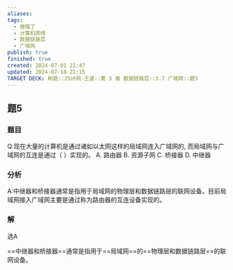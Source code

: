 ```yaml
---
aliases: 
tags:
  - 做错了
  - 计算机网络
  - 数据链路层
  - 广域网
publish: true
finished: true
created: 2024-07-01 21:47
updated: 2024-07-18 21:15
TARGET DECK: 刷题::25计网-王道::第 3 章 数据链路层::3.7 广域网::题5
---
```


## 题5
### 题目
Q:现在大量的计算机是通过诸如以太网这样的局域网连入广域网的, 而局域网与广域网的互连是通过（ ）实现的。
A. 路由器 B. 资源子网 C. 桥接器 D. 中继器
### 分析
A:中继器和桥接器通常是指用于局域网的物理层和数据链路层的联网设备。目前局域网接入广域网主要是通过称为路由器的互连设备实现的。
### 解
选A




==中继器和桥接器==通常是指用于==局域网==的==物理层和数据链路层==的联网设备。

